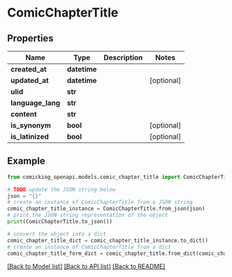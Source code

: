 # ComicChapterTitle


## Properties

Name | Type | Description | Notes
------------ | ------------- | ------------- | -------------
**created_at** | **datetime** |  | 
**updated_at** | **datetime** |  | [optional] 
**ulid** | **str** |  | 
**language_lang** | **str** |  | 
**content** | **str** |  | 
**is_synonym** | **bool** |  | [optional] 
**is_latinized** | **bool** |  | [optional] 

## Example

```python
from comicking_openapi.models.comic_chapter_title import ComicChapterTitle

# TODO update the JSON string below
json = "{}"
# create an instance of ComicChapterTitle from a JSON string
comic_chapter_title_instance = ComicChapterTitle.from_json(json)
# print the JSON string representation of the object
print(ComicChapterTitle.to_json())

# convert the object into a dict
comic_chapter_title_dict = comic_chapter_title_instance.to_dict()
# create an instance of ComicChapterTitle from a dict
comic_chapter_title_form_dict = comic_chapter_title.from_dict(comic_chapter_title_dict)
```
[[Back to Model list]](../README.md#documentation-for-models) [[Back to API list]](../README.md#documentation-for-api-endpoints) [[Back to README]](../README.md)


